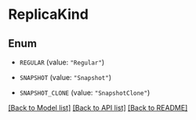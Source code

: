 # ReplicaKind

## Enum


* `REGULAR` (value: `"Regular"`)

* `SNAPSHOT` (value: `"Snapshot"`)

* `SNAPSHOT_CLONE` (value: `"SnapshotClone"`)


[[Back to Model list]](../README.md#documentation-for-models) [[Back to API list]](../README.md#documentation-for-api-endpoints) [[Back to README]](../README.md)


